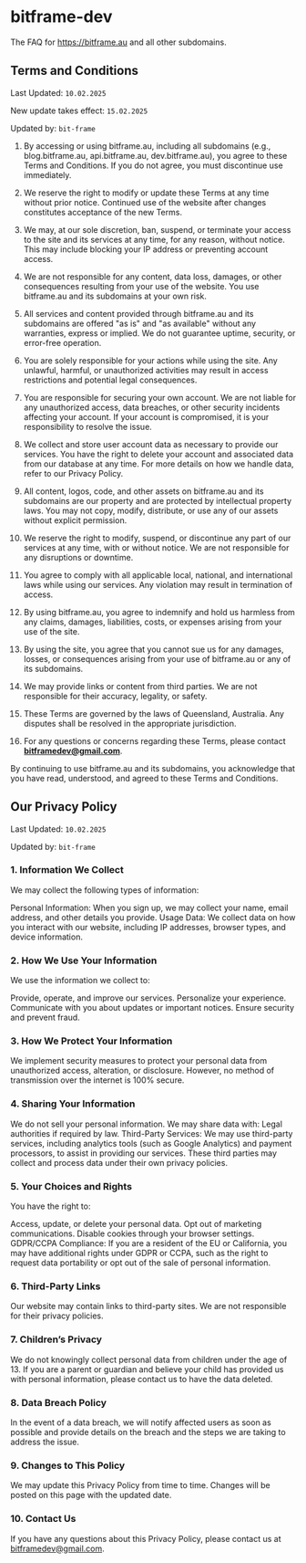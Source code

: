 # bitframe-dev
The FAQ for https://bitframe.au and all other subdomains.

## Terms and Conditions

Last Updated: ``10.02.2025``

New update takes effect: ``15.02.2025``

Updated by: ``bit-frame``

1. By accessing or using bitframe.au, including all subdomains (e.g., blog.bitframe.au, api.bitframe.au, dev.bitframe.au), you agree to these Terms and Conditions. If you do not agree, you must discontinue use immediately.

2. We reserve the right to modify or update these Terms at any time without prior notice. Continued use of the website after changes constitutes acceptance of the new Terms.

3. We may, at our sole discretion, ban, suspend, or terminate your access to the site and its services at any time, for any reason, without notice. This may include blocking your IP address or preventing account access.

4. We are not responsible for any content, data loss, damages, or other consequences resulting from your use of the website. You use bitframe.au and its subdomains at your own risk.

5. All services and content provided through bitframe.au and its subdomains are offered "as is" and "as available" without any warranties, express or implied. We do not guarantee uptime, security, or error-free operation.

6. You are solely responsible for your actions while using the site. Any unlawful, harmful, or unauthorized activities may result in access restrictions and potential legal consequences.

7. You are responsible for securing your own account. We are not liable for any unauthorized access, data breaches, or other security incidents affecting your account. If your account is compromised, it is your responsibility to resolve the issue.

8. We collect and store user account data as necessary to provide our services. You have the right to delete your account and associated data from our database at any time. For more details on how we handle data, refer to our Privacy Policy.

9. All content, logos, code, and other assets on bitframe.au and its subdomains are our property and are protected by intellectual property laws. You may not copy, modify, distribute, or use any of our assets without explicit permission.

10. We reserve the right to modify, suspend, or discontinue any part of our services at any time, with or without notice. We are not responsible for any disruptions or downtime.

11. You agree to comply with all applicable local, national, and international laws while using our services. Any violation may result in termination of access.

12. By using bitframe.au, you agree to indemnify and hold us harmless from any claims, damages, liabilities, costs, or expenses arising from your use of the site.

13. By using the site, you agree that you cannot sue us for any damages, losses, or consequences arising from your use of bitframe.au or any of its subdomains.

14. We may provide links or content from third parties. We are not responsible for their accuracy, legality, or safety.

15. These Terms are governed by the laws of Queensland, Australia. Any disputes shall be resolved in the appropriate jurisdiction.

16. For any questions or concerns regarding these Terms, please contact **bitframedev@gmail.com**.

By continuing to use bitframe.au and its subdomains, you acknowledge that you have read, understood, and agreed to these Terms and Conditions.

## Our Privacy Policy

Last Updated: ``10.02.2025``

Updated by: ``bit-frame``

### 1. Information We Collect
We may collect the following types of information:

Personal Information: When you sign up, we may collect your name, email address, and other details you provide.
Usage Data: We collect data on how you interact with our website, including IP addresses, browser types, and device information.

### 2. How We Use Your Information
We use the information we collect to:

Provide, operate, and improve our services.
Personalize your experience.
Communicate with you about updates or important notices.
Ensure security and prevent fraud.

### 3. How We Protect Your Information
We implement security measures to protect your personal data from unauthorized access, alteration, or disclosure. However, no method of transmission over the internet is 100% secure.

### 4. Sharing Your Information
We do not sell your personal information. We may share data with:
Legal authorities if required by law.
Third-Party Services: We may use third-party services, including analytics tools (such as Google Analytics) and payment processors, to assist in providing our services. These third parties may collect and process data under their own privacy policies.

### 5. Your Choices and Rights
You have the right to:

Access, update, or delete your personal data.
Opt out of marketing communications.
Disable cookies through your browser settings.
GDPR/CCPA Compliance: If you are a resident of the EU or California, you may have additional rights under GDPR or CCPA, such as the right to request data portability or opt out of the sale of personal information.

### 6. Third-Party Links
Our website may contain links to third-party sites. We are not responsible for their privacy policies.

### 7. Children’s Privacy
We do not knowingly collect personal data from children under the age of 13. If you are a parent or guardian and believe your child has provided us with personal information, please contact us to have the data deleted.

### 8. Data Breach Policy
In the event of a data breach, we will notify affected users as soon as possible and provide details on the breach and the steps we are taking to address the issue.

### 9. Changes to This Policy
We may update this Privacy Policy from time to time. Changes will be posted on this page with the updated date.

### 10. Contact Us
If you have any questions about this Privacy Policy, please contact us at bitframedev@gmail.com.
